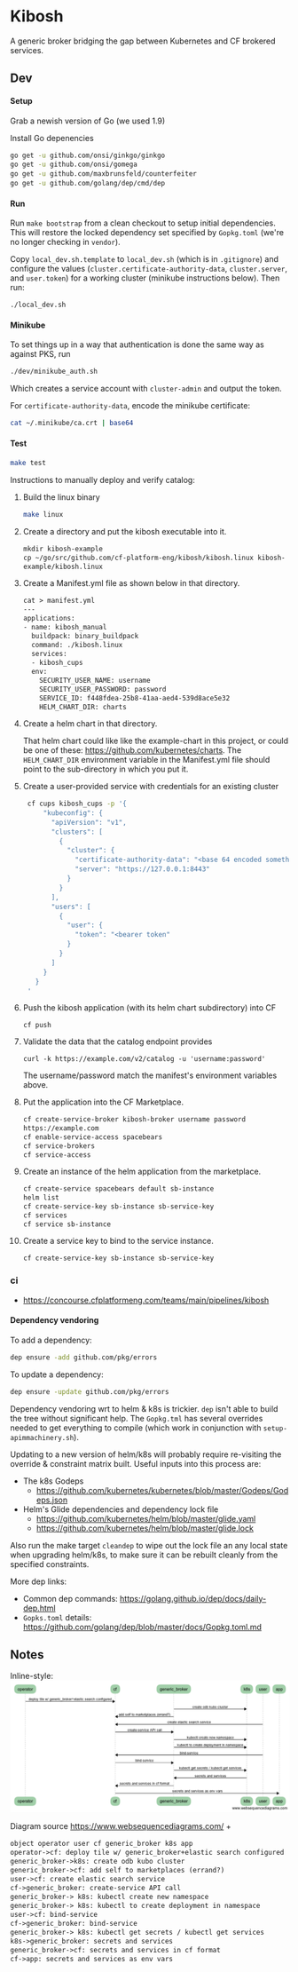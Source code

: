 # Kibosh

A generic broker bridging the gap between Kubernetes and CF brokered services.

## Dev
#### Setup
Grab a newish version of Go (we used 1.9) 

Install Go depenencies
```bash
go get -u github.com/onsi/ginkgo/ginkgo
go get -u github.com/onsi/gomega
go get -u github.com/maxbrunsfeld/counterfeiter
go get -u github.com/golang/dep/cmd/dep
```

#### Run
Run `make bootstrap` from a clean checkout to setup initial dependencies. This will restore
the locked dependency set specified by `Gopkg.toml` (we're no longer checking in `vendor`).

Copy `local_dev.sh.template` to `local_dev.sh` (which is in `.gitignore`) and 
configure the values (`cluster.certificate-authority-data`, `cluster.server`, and `user.token`)
for a working cluster (minikube instructions below). Then run:

```bash
./local_dev.sh
```

#### Minikube
To set things up in a way that authentication is done the same way as against PKS, run 
```bash
./dev/minikube_auth.sh
```

Which creates a service account with `cluster-admin` and output the token.

For `certificate-authority-data`, encode the minikube certificate:
```bash
cat ~/.minikube/ca.crt | base64
```

#### Test
```bash
make test
```

Instructions to manually deploy and verify catalog:
1) Build the linux binary
    ```bash
    make linux
    ```
1) Create a directory and put the kibosh executable into it. 
    ```
    mkdir kibosh-example
    cp ~/go/src/github.com/cf-platform-eng/kibosh/kibosh.linux kibosh-example/kibosh.linux
    ```
1) Create a Manifest.yml file as shown below in that directory.
    ```
    cat > manifest.yml
    ---
    applications:
    - name: kibosh_manual
      buildpack: binary_buildpack
      command: ./kibosh.linux
      services:
      - kibosh_cups
      env:
        SECURITY_USER_NAME: username
        SECURITY_USER_PASSWORD: password
        SERVICE_ID: f448fdea-25b8-41aa-aed4-539d8ace5e32
        HELM_CHART_DIR: charts
    ```
1) Create a helm chart in that directory.

   That helm chart could like like the example-chart in this project, 
   or could be one of these: https://github.com/kubernetes/charts.  The `HELM_CHART_DIR`
   environment variable in the Manifest.yml file should point to the sub-directory 
   in which you put it. 
   
1) Create a user-provided service with credentials for an existing cluster
   ```bash
    cf cups kibosh_cups -p '{
        "kubeconfig": {
          "apiVersion": "v1",
          "clusters": [
            {
              "cluster": {
                "certificate-authority-data": "<base 64 encoded something>",
                "server": "https://127.0.0.1:8443"
              }
            }
          ],
          "users": [
            {
              "user": {
                "token": "<bearer token"
              }
            }
          ]
        }
      }
    '
    ```
   
1) Push the kibosh application (with its helm chart subdirectory) into CF
   ```
   cf push
   ```
1) Validate the data that the catalog endpoint provides
    ```
    curl -k https://example.com/v2/catalog -u 'username:password'
    ```
    The username/password match the manifest's environment variables above.

1) Put the application into the CF Marketplace. 
    ```
    cf create-service-broker kibosh-broker username password https://example.com
    cf enable-service-access spacebears
    cf service-brokers
    cf service-access
    ```

1) Create an instance of the helm application from the marketplace. 
    ```
    cf create-service spacebears default sb-instance
    helm list
    cf create-service-key sb-instance sb-service-key
    cf services
    cf service sb-instance
    ```
1) Create a service key to bind to the service instance. 
    ```
    cf create-service-key sb-instance sb-service-key
    ```

### ci
* https://concourse.cfplatformeng.com/teams/main/pipelines/kibosh

#### Dependency vendoring

To add a dependency:
```bash
dep ensure -add github.com/pkg/errors
```

To update a dependency:
```bash
dep ensure -update github.com/pkg/errors
```

Dependency vendoring wrt to helm & k8s is trickier. `dep` isn't able to build the
tree without significant help. The `Gopkg.tml` has several overrides needed to get everything
to compile (which work in conjunction with `setup-apimmachinery.sh`).

Updating to a new version of helm/k8s will probably require re-visiting the override & constraint
matrix built. Useful inputs into this process are:
* The k8s Godeps
    - https://github.com/kubernetes/kubernetes/blob/master/Godeps/Godeps.json
* Helm's Glide dependencies and dependency lock file
    - https://github.com/kubernetes/helm/blob/master/glide.yaml
    - https://github.com/kubernetes/helm/blob/master/glide.lock

Also run the make target `cleandep` to wipe out the lock file an any local state when upgrading
helm/k8s, to make sure it can be rebuilt cleanly from the specified constraints.

More dep links:
* Common dep commands: https://golang.github.io/dep/docs/daily-dep.html
* `Gopks.toml` details: https://github.com/golang/dep/blob/master/docs/Gopkg.toml.md

## Notes

Inline-style: 
![](SeqDiagram.png)

Diagram source https://www.websequencediagrams.com/ + 
```text
object operator user cf generic_broker k8s app
operator->cf: deploy tile w/ generic_broker+elastic search configured
generic_broker->k8s: create odb kubo cluster
generic_broker->cf: add self to marketplaces (errand?)
user->cf: create elastic search service
cf->generic_broker: create-service API call
generic_broker-> k8s: kubectl create new namespace
generic_broker-> k8s: kubectl to create deployment in namespace
user->cf: bind-service
cf->generic_broker: bind-service
generic_broker-> k8s: kubectl get secrets / kubectl get services
k8s->generic_broker: secrets and services
generic_broker->cf: secrets and services in cf format
cf->app: secrets and services as env vars
```
